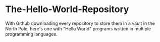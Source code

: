 # The-Hello-World-Repository
With Github downloading every repository to store them in a vault in the North Pole, here's one with "Hello World" programs written in multiple programming languages.

